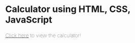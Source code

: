 # Calculator using HTML, CSS, JavaScript
<h3 style='font-weight: lighter'> <a href='https://shri-dharshini.github.io/calculator-javascript/'>Click here</a> to view the calculator! </h3>


